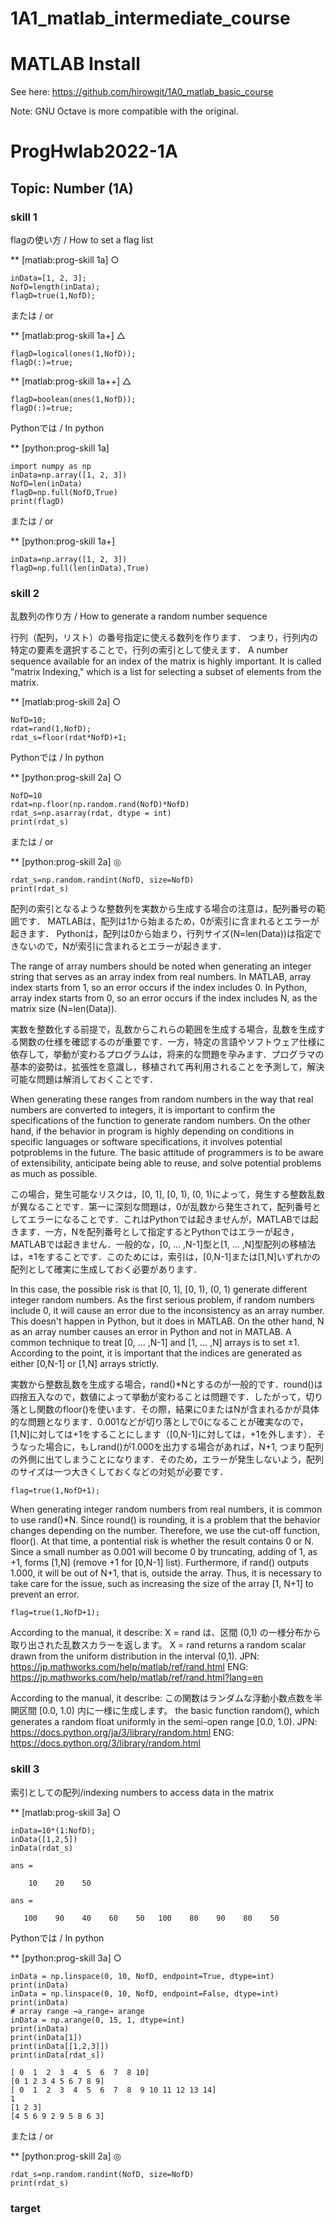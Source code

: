 # 1A1_matlab_intermediate_course

 
# MATLAB Install
See here:
https://github.com/hirowgit/1A0_matlab_basic_course

Note: GNU Octave is more compatible with the original.  
  
# ProgHwlab2022-1A 
## Topic: Number (1A) 
### skill 1
flagの使い方 / How to set a flag list

** [matlab:prog-skill 1a] ○
```
inData=[1, 2, 3];
NofD=length(inData);
flagD=true(1,NofD);
```
または / or

** [matlab:prog-skill 1a+] △
``` 
flagD=logical(ones(1,NofD));
flagD(:)=true;
```

** [matlab:prog-skill 1a++] △
``` 
flagD=boolean(ones(1,NofD));
flagD(:)=true;
```
 Pythonでは / In python
 
** [python:prog-skill 1a] 
``` 
import numpy as np
inData=np.array([1, 2, 3])
NofD=len(inData)
flagD=np.full(NofD,True)
print(flagD)
```
または / or

** [python:prog-skill 1a+] 
``` 
inData=np.array([1, 2, 3])
flagD=np.full(len(inData),True)
```
  
### skill 2
乱数列の作り方 / How to generate a random number sequence

行列（配列，リスト）の番号指定に使える数列を作ります．
つまり，行列内の特定の要素を選択することで，行列の索引として使えます．
A number sequence available for an index of the matrix is highly important.
It is called "matrix Indexing," which is a list for selecting a subset of elements from the matrix.

** [matlab:prog-skill 2a] ○
```
NofD=10;
rdat=rand(1,NofD);
rdat_s=floor(rdat*NofD)+1;
```

 Pythonでは / In python
 
** [python:prog-skill 2a] ○
``` 
NofD=10
rdat=np.floor(np.random.rand(NofD)*NofD)
rdat_s=np.asarray(rdat, dtype = int)
print(rdat_s)
```

または / or

** [python:prog-skill 2a] ◎
``` 
rdat_s=np.random.randint(NofD, size=NofD)
print(rdat_s)
```
配列の索引となるような整数列を実数から生成する場合の注意は，配列番号の範囲です．
MATLABは，配列は1から始まるため，0が索引に含まれるとエラーが起きます．
Pythonは，配列は0から始まり，行列サイズ(N=len(Data))は指定できないので，Nが索引に含まれるとエラーが起きます．

The range of array numbers should be noted when generating an integer string that serves as an array index from real numbers.
In MATLAB, array index starts from 1, so an error occurs if the index includes 0.
In Python, array index starts from 0, so an error occurs if the index includes N, as the matrix size (N=len(Data)).

実数を整数化する前提で，乱数からこれらの範囲を生成する場合，乱数を生成する関数の仕様を確認するのが重要です．一方，特定の言語やソフトウェア仕様に依存して，挙動が変わるプログラムは，将来的な問題を孕みます．プログラマの基本的姿勢は，拡張性を意識し，移植されて再利用されることを予測して，解決可能な問題は解消しておくことです．

When generating these ranges from random numbers in the way that real numbers are converted to integers, it is important to confirm the specifications of the function to generate random numbers. On the other hand, if the behavior in program is highly depending on conditions in specific languages or software specifications, it involves potential potproblems in the future. The basic attitude of programmers is to be aware of extensibility, anticipate being able to reuse, and solve potential problems as much as possible.

この場合，発生可能なリスクは，\[0, 1\], \[0, 1), (0, 1)によって，発生する整数乱数が異なることです．第一に深刻な問題は，0が乱数から発生されて，配列番号としてエラーになることです．これはPythonでは起きませんが，MATLABでは起きます．一方，Nを配列番号として指定するとPythonではエラーが起き，MATLABでは起きません．一般的な，[0, ... ,N-1]型と[1, ... ,N]型配列の移植法は，±1をすることです．このためには，索引は，[0,N-1]または[1,N]いずれかの 配列として確実に生成しておく必要があります．

In this case, the possible risk is that \[0, 1\], \[0, 1), (0, 1) generate different integer random numbers. As the first serious problem, if random numbers include 0, it will cause an error due to the inconsistency as an array number. This doesn't happen in Python, but it does in MATLAB. On the other hand, N as an array number causes an error in Python and not in MATLAB. A common technique to treat [0, ... ,N-1] and [1, ... ,N] arrays is to set ±1. According to the point, it is important that the indices are generated as either [0,N-1] or [1,N] arrays strictly.

実数から整数乱数を生成する場合，rand()*Nとするのが一般的です．round()は四捨五入なので，数値によって挙動が変わることは問題です．したがって，切り落とし関数のfloor()を使います．その際，結果に0またはNが含まれるかが具体的な問題となります．0.001などが切り落としで0になることが確実なので，[1,N]に対しては+1をすることにします（[0,N-1]に対しては，+1を外します）．そうなった場合に，もしrand()が1.000を出力する場合があれば，N+1, つまり配列の外側に出てしまうことになります．そのため，エラーが発生しないよう，配列のサイズは一つ大きくしておくなどの対処が必要です．

```
flag=true(1,NofD+1);
```

When generating integer random numbers from real numbers, it is common to use rand()*N. Since round() is rounding, it is a problem that the behavior changes depending on the number. Therefore, we use the cut-off function, floor(). At that time, a pontential risk is whether the result contains 0 or N. Since a small number as 0.001 will become 0 by truncating, adding of 1, as +1, forms [1,N] (remove +1 for [0,N-1] list). Furthermore, if rand() outputs 1.000, it will be out of N+1, that is, outside the array. Thus, it is necessary to take care for the issue, such as increasing the size of the array [1, N+1] to prevent an error.

```
flag=true(1,NofD+1);
```

According to the manual, it describe:
X = rand は、区間 (0,1) の一様分布から取り出された乱数スカラーを返します。
X = rand returns a random scalar drawn from the uniform distribution in the interval (0,1).
JPN: https://jp.mathworks.com/help/matlab/ref/rand.html
ENG: https://jp.mathworks.com/help/matlab/ref/rand.html?lang=en

According to the manual, it describe:
この関数はランダムな浮動小数点数を半開区間 [0.0, 1.0) 内に一様に生成します。
the basic function random(), which generates a random float uniformly in the semi-open range [0.0, 1.0).
JPN: https://docs.python.org/ja/3/library/random.html
ENG: https://docs.python.org/3/library/random.html


  
### skill 3
索引としての配列/indexing numbers to access data in the matrix


** [matlab:prog-skill 3a] ○
```
inData=10*(1:NofD);
inData([1,2,5])
inData(rdat_s)
```

```
ans =

    10    20    50

ans =

   100    90    40    60    50   100    80    90    80    50

```

 Pythonでは / In python
 
** [python:prog-skill 3a] ○
``` 
inData = np.linspace(0, 10, NofD, endpoint=True, dtype=int)
print(inData)
inData = np.linspace(0, 10, NofD, endpoint=False, dtype=int)
print(inData)
# array range →a_range→ arange
inData = np.arange(0, 15, 1, dtype=int)
print(inData)
print(inData[1])
print(inData[[1,2,3]])
print(inData[rdat_s])
```

```
[ 0  1  2  3  4  5  6  7  8 10]
[0 1 2 3 4 5 6 7 8 9]
[ 0  1  2  3  4  5  6  7  8  9 10 11 12 13 14]
1
[1 2 3]
[4 5 6 9 2 9 5 8 6 3]
```

または / or

** [python:prog-skill 2a] ◎
``` 
rdat_s=np.random.randint(NofD, size=NofD)
print(rdat_s)
```

### target



